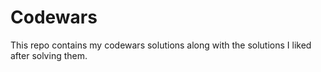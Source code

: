 # Codewars
This repo contains my codewars solutions along with the solutions I liked after solving them.